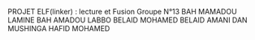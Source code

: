 PROJET ELF(linker) : lecture et Fusion
Groupe N°13
  BAH MAMADOU LAMINE
  BAH AMADOU LABBO
  BELAID MOHAMED 
  BELAID AMANI
  DAN MUSHINGA
  HAFID MOHAMED
